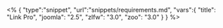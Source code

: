 <% {
	"type":"snippet", "url":"snippets/requirements.md", "vars":{
		"title": "Link Pro",
		"joomla": "2.5",
		"zlfw": "3.0",
		"zoo": "3.0"
	}
} %>